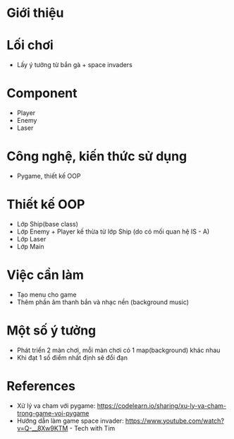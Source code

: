 # Giới thiệu
# Lối chơi
- Lấy ý tưởng từ bắn gà + space invaders
# Component
- Player
- Enemy
- Laser
# Công nghệ, kiến thức sử dụng
- Pygame, thiết kế OOP
# Thiết kế OOP
- Lớp Ship(base class)
- Lớp Enemy + Player kế thừa từ lớp Ship (do có mối quan hệ IS - A)
- Lớp Laser
- Lớp Main
# Việc cần làm
- Tạo menu cho game
- Thêm phần âm thanh bắn và nhạc nền (background music)
# Một số ý tưởng
- Phát triển 2 màn chơi, mỗi màn chơi có 1 map(background) khác nhau
- Khi đạt 1 số điểm nhất định sẽ đổi đạn
# References

* Xử lý va cham với pygame: https://codelearn.io/sharing/xu-ly-va-cham-trong-game-voi-pygame
* Hướng dẫn làm game space invader:  https://www.youtube.com/watch?v=Q-__8Xw9KTM - Tech with Tim

